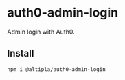 
# auth0-admin-login

Admin login with Auth0.


## Install

```sh
npm i @altipla/auth0-admin-login
```
